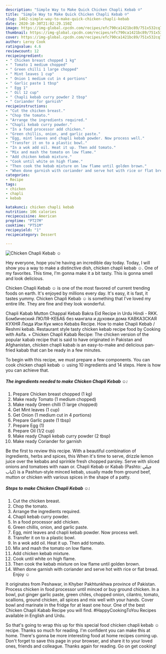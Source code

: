```yaml
---
description: "Simple Way to Make Quick Chicken Chapli Kebab ☺"
title: "Simple Way to Make Quick Chicken Chapli Kebab ☺"
slug: 1462-simple-way-to-make-quick-chicken-chapli-kebab
date: 2020-10-30T21:02:29.150Z
image: https://img-global.cpcdn.com/recipes/efc790ca1421bc89/751x532cq70/chicken-chapli-kebab-☺-recipe-main-photo.jpg
thumbnail: https://img-global.cpcdn.com/recipes/efc790ca1421bc89/751x532cq70/chicken-chapli-kebab-☺-recipe-main-photo.jpg
cover: https://img-global.cpcdn.com/recipes/efc790ca1421bc89/751x532cq70/chicken-chapli-kebab-☺-recipe-main-photo.jpg
author: Leroy Cook
ratingvalue: 4.6
reviewcount: 12
recipeingredient:
- " Chicken breast chopped 1 kg"
- " Tomato 1 medium chopped"
- " Green chilli 1 large chopped"
- " Mint leaves 1 cup"
- " Onion 1 medium cut in 4 portions"
- " Garlic paste 1 tbsp"
- " Egg 1"
- " Oil 12 cup"
- " Chapli kebab curry powder 2 tbsp"
- " Coriander for garnish"
recipeinstructions:
- "Cut the chicken breast."
- "Chop the tomato."
- "Arrange the ingredients required."
- "Chapli kebab curry powder."
- "In a food processor add chicken."
- "Green chillis, onion, and garlic paste."
- "Egg, mint leaves and chapli kebab powder. Now process well."
- "Transfer it on to a plastic bowl."
- "In a wok add oil. Heat it up. Then add tomato."
- "Mix and mash the tomato on low flame."
- "Add chicken kebab mixture."
- "Cook until white on high flame."
- "Then cook the kebab mixture on low flame until golden brown."
- "When done garnish with coriander and serve hot with rice or flat bread. Enjoy ☺"
categories:
- Recipe
tags:
- chicken
- chapli
- kebab

katakunci: chicken chapli kebab 
nutrition: 106 calories
recipecuisine: American
preptime: "PT27M"
cooktime: "PT51M"
recipeyield: "1"
recipecategory: Dessert

---
```



![Chicken Chapli Kebab ☺](https://img-global.cpcdn.com/recipes/efc790ca1421bc89/751x532cq70/chicken-chapli-kebab-☺-recipe-main-photo.jpg)

Hey everyone, hope you're having an incredible day today. Today, I will show you a way to make a distinctive dish, chicken chapli kebab ☺. One of my favorites. This time, I'm gonna make it a bit tasty. This is gonna smell and look delicious.

Chicken Chapli Kebab ☺ is one of the most favored of current trending foods on earth. It's enjoyed by millions every day. It's easy, it is fast, it tastes yummy. Chicken Chapli Kebab ☺ is something that I've loved my entire life. They are fine and they look wonderful.

Chapli Kabab Mutton Chappal Kebab Bakra Eid Recipe in Urdu Hindi - RKK. Бомбический ЛЮЛЯ-КЕБАБ без мангала и духовки дома КАВКАЗСКАЯ КУХНЯ Люда Изи Кук мясо Kebabs Recipe. How to make Chapli Kebab / Reshmi kebab. Restaurant style tasty chicken kebab recipe food by Cooking with Asifa. + Chicken Chapli Kabab Recipe: The chicken version of the popular kabab recipe that is said to have originated in Pakistan and Afghanistan, chicken chapli kabab is an easy-to-make and delicious pan-fried kabab that can be ready in a few minutes.


To begin with this recipe, we must prepare a few components. You can cook chicken chapli kebab ☺ using 10 ingredients and 14 steps. Here is how you can achieve that.

<!--inarticleads1-->

##### The ingredients needed to make Chicken Chapli Kebab ☺:

1. Prepare  Chicken breast chopped (1 kg)
1. Make ready  Tomato (1 medium chopped)
1. Make ready  Green chilli (1 large chopped)
1. Get  Mint leaves (1 cup)
1. Get  Onion (1 medium cut in 4 portions)
1. Prepare  Garlic paste (1 tbsp)
1. Prepare  Egg (1)
1. Prepare  Oil (1/2 cup)
1. Make ready  Chapli kebab curry powder (2 tbsp)
1. Make ready  Coriander for garnish


Be the first to review this recipe. With a beautiful combination of ingredients, herbs and spices, this When it&#39;s time to serve, drizzle lemon juice over the kebabs and sprinkle fresh chopped parsley. Serve with sliced onions and tomatoes with naan or. Chapli Kebab or Kabab (Pashto: چپلي کباب‎) is a Pashtun-style minced kebab, usually made from ground beef, mutton or chicken with various spices in the shape of a patty. 

<!--inarticleads2-->

##### Steps to make Chicken Chapli Kebab ☺:

1. Cut the chicken breast.
1. Chop the tomato.
1. Arrange the ingredients required.
1. Chapli kebab curry powder.
1. In a food processor add chicken.
1. Green chillis, onion, and garlic paste.
1. Egg, mint leaves and chapli kebab powder. Now process well.
1. Transfer it on to a plastic bowl.
1. In a wok add oil. Heat it up. Then add tomato.
1. Mix and mash the tomato on low flame.
1. Add chicken kebab mixture.
1. Cook until white on high flame.
1. Then cook the kebab mixture on low flame until golden brown.
1. When done garnish with coriander and serve hot with rice or flat bread. Enjoy ☺


It originates from Peshawar, in Khyber Pakhtunkhwa province of Pakistan. Process chicken in food processor until minced or buy ground chicken. In a bowl, put ginger garlic paste, green chiles, chopped onion, cilantro, tomato, scallions, ground chicken, all spices and mix well with your hands. Cover bowl and marinate in the fridge for at least one hour. One of the best Chicken Chapli Kabab Recipe you will find. #HappyCookingToYou Recipes available in English and Urdu. 

So that's going to wrap this up for this special food chicken chapli kebab ☺ recipe. Thanks so much for reading. I'm confident you can make this at home. There's gonna be more interesting food at home recipes coming up. Don't forget to save this page in your browser, and share it to your loved ones, friends and colleague. Thanks again for reading. Go on get cooking!
